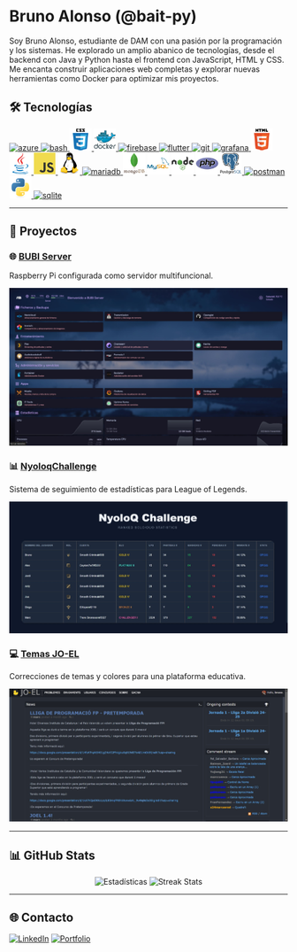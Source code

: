 # Bruno Alonso (@bait-py)
Soy Bruno Alonso, estudiante de DAM con una pasión por la programación y los sistemas. He explorado un amplio abanico de tecnologías, desde el backend con Java y Python hasta el frontend con JavaScript, HTML y CSS. Me encanta construir aplicaciones web completas y explorar nuevas herramientas como Docker para optimizar mis proyectos.

## 🛠️ Tecnologías
<p align="left"> <a href="https://azure.microsoft.com/en-in/" target="_blank" rel="noreferrer"> <img src="https://www.vectorlogo.zone/logos/microsoft_azure/microsoft_azure-icon.svg" alt="azure" width="40" height="40"/> </a> <a href="https://www.gnu.org/software/bash/" target="_blank" rel="noreferrer"> <img src="https://www.vectorlogo.zone/logos/gnu_bash/gnu_bash-icon.svg" alt="bash" width="40" height="40"/> </a> <a href="https://www.w3schools.com/css/" target="_blank" rel="noreferrer"> <img src="https://raw.githubusercontent.com/devicons/devicon/master/icons/css3/css3-original-wordmark.svg" alt="css3" width="40" height="40"/> </a> <a href="https://www.docker.com/" target="_blank" rel="noreferrer"> <img src="https://raw.githubusercontent.com/devicons/devicon/master/icons/docker/docker-original-wordmark.svg" alt="docker" width="40" height="40"/> </a> <a href="https://firebase.google.com/" target="_blank" rel="noreferrer"> <img src="https://cdn.prod.website-files.com/6047a9e35e5dc54ac86ddd90/63018721094449d9901f5875_cff297d7.png" alt="firebase" width="40" height="40"/> </a> <a href="https://flutter.dev" target="_blank" rel="noreferrer"> <img src="https://www.vectorlogo.zone/logos/flutterio/flutterio-icon.svg" alt="flutter" width="40" height="40"/> </a> <a href="https://git-scm.com/" target="_blank" rel="noreferrer"> <img src="https://www.vectorlogo.zone/logos/git-scm/git-scm-icon.svg" alt="git" width="40" height="40"/> </a> <a href="https://grafana.com" target="_blank" rel="noreferrer"> <img src="https://www.vectorlogo.zone/logos/grafana/grafana-icon.svg" alt="grafana" width="40" height="40"/> </a> <a href="https://www.w3.org/html/" target="_blank" rel="noreferrer"> <img src="https://raw.githubusercontent.com/devicons/devicon/master/icons/html5/html5-original-wordmark.svg" alt="html5" width="40" height="40"/> </a> <a href="https://www.java.com" target="_blank" rel="noreferrer"> <img src="https://raw.githubusercontent.com/devicons/devicon/master/icons/java/java-original.svg" alt="java" width="40" height="40"/> </a> <a href="https://developer.mozilla.org/en-US/docs/Web/JavaScript" target="_blank" rel="noreferrer"> <img src="https://raw.githubusercontent.com/devicons/devicon/master/icons/javascript/javascript-original.svg" alt="javascript" width="40" height="40"/> </a> <a href="https://www.linux.org/" target="_blank" rel="noreferrer"> <img src="https://raw.githubusercontent.com/devicons/devicon/master/icons/linux/linux-original.svg" alt="linux" width="40" height="40"/> </a> <a href="https://mariadb.org/" target="_blank" rel="noreferrer"> <img src="https://www.vectorlogo.zone/logos/mariadb/mariadb-icon.svg" alt="mariadb" width="40" height="40"/> </a> <a href="https://www.mongodb.com/" target="_blank" rel="noreferrer"> <img src="https://raw.githubusercontent.com/devicons/devicon/master/icons/mongodb/mongodb-original-wordmark.svg" alt="mongodb" width="40" height="40"/> </a> <a href="https://www.mysql.com/" target="_blank" rel="noreferrer"> <img src="https://raw.githubusercontent.com/devicons/devicon/master/icons/mysql/mysql-original-wordmark.svg" alt="mysql" width="40" height="40"/> </a> <a href="https://nodejs.org" target="_blank" rel="noreferrer"> <img src="https://raw.githubusercontent.com/devicons/devicon/master/icons/nodejs/nodejs-original-wordmark.svg" alt="nodejs" width="40" height="40"/> </a> <a href="https://www.php.net" target="_blank" rel="noreferrer"> <img src="https://raw.githubusercontent.com/devicons/devicon/master/icons/php/php-original.svg" alt="php" width="40" height="40"/> </a> <a href="https://www.postgresql.org" target="_blank" rel="noreferrer"> <img src="https://raw.githubusercontent.com/devicons/devicon/master/icons/postgresql/postgresql-original-wordmark.svg" alt="postgresql" width="40" height="40"/> </a> <a href="https://postman.com" target="_blank" rel="noreferrer"> <img src="https://www.vectorlogo.zone/logos/getpostman/getpostman-icon.svg" alt="postman" width="40" height="40"/> </a> <a href="https://www.python.org" target="_blank" rel="noreferrer"> <img src="https://raw.githubusercontent.com/devicons/devicon/master/icons/python/python-original.svg" alt="python" width="40" height="40"/> </a> <a href="https://www.sqlite.org/" target="_blank" rel="noreferrer"> <img src="https://www.vectorlogo.zone/logos/sqlite/sqlite-icon.svg" alt="sqlite" width="40" height="40"/> </a> </p>

---

## 🚀 Proyectos

### 🌐 [BUBI Server](https://github.com/bait-py/bubiserver)
Raspberry Pi configurada como servidor multifuncional.

![BUBI Server](https://github.com/bait-py/bubiserver/blob/main/BUBIServerResult1.jpg)

### 📊 [NyoloqChallenge](https://github.com/bait-py/nyoloqchallenge)
Sistema de seguimiento de estadísticas para League of Legends.

![LoL Stats Preview](https://raw.githubusercontent.com/bait-py/nyoloqchallenge/main/images/leaguestats.jpg)

### 💻 [Temas JO-EL](https://github.com/bait-py/temasjoel)
Correcciones de temas y colores para una plataforma educativa.

![Tema Atom One Dark](https://raw.githubusercontent.com/bait-py/temasjoel/main/images/atomdark.jpg)

---

## 📊 GitHub Stats

<div align="center">
  <img src="https://github-readme-stats.vercel.app/api?username=bait-py&show_icons=true&theme=radical" alt="Estadísticas" height="180"/>
  <img src="https://github-readme-streak-stats.herokuapp.com/?user=bait-py&theme=radical" alt="Streak Stats" height="180"/>
</div>

---

## 🌐 Contacto

[![LinkedIn](https://img.shields.io/badge/LinkedIn-0077B5?style=for-the-badge&logo=linkedin&logoColor=white)](https://linkedin.com/in/brunoalonso)
[![Portfolio](https://img.shields.io/badge/Portfolio-000000?style=for-the-badge&logo=web&logoColor=white)](https://github.com/bait-py/portfolio)
